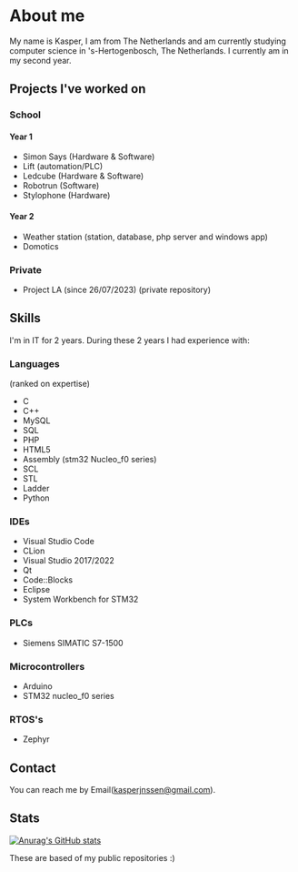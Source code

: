 # **About me**
My name is Kasper, I am from The Netherlands and am currently studying computer science in 's-Hertogenbosch, The Netherlands. I currently am in my second year.


## Projects I've worked on
### School
#### Year 1
- Simon Says (Hardware & Software)
- Lift (automation/PLC)
- Ledcube (Hardware & Software)
- Robotrun (Software)
- Stylophone (Hardware)
#### Year 2
- Weather station (station, database, php server and windows app)
- Domotics

### Private
- Project LA (since 26/07/2023) (private repository)
 
<!-- ### Still a WIP -->
## **Skills**
I'm in IT for 2 years. During these 2 years I had experience with:
### Languages
(ranked on expertise)
- C
- C++
- MySQL
- SQL 
- PHP
- HTML5
- Assembly (stm32 Nucleo_f0 series)
- SCL
- STL
- Ladder
- Python

### IDEs
- Visual Studio Code
- CLion
- Visual Studio 2017/2022
- Qt
- Code::Blocks
- Eclipse
- System Workbench for STM32

### PLCs
- Siemens SIMATIC S7-1500

### Microcontrollers
- Arduino
- STM32 nucleo_f0 series
  
### RTOS's
- Zephyr
  
## Contact
You can reach me by Email(kasperjnssen@gmail.com).


## Stats
[![Anurag's GitHub stats](https://github-readme-stats.vercel.app/api?username=kasper201&show_icons=true&theme=transparent)](https://github.com/anuraghazra/github-readme-stats)

These are based of my public repositories :)
<!--
**kasper201/kasper201** is a ✨ _special_ ✨ repository because its `README.md` (this file) appears on your GitHub profile.

-->
